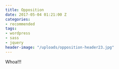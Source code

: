 ```yaml
---
title: Opposition
date: 2017-05-04 01:21:00 Z
categories:
- recommended
tags:
- wordpress
- sass
- jquery
header-image: "/uploads/opposition-header23.jpg"
---
```


Whoa!!!
